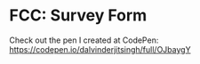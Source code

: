 # FCC: Survey Form
Check out the pen I created at CodePen: https://codepen.io/dalvinderjitsingh/full/OJbaygY
